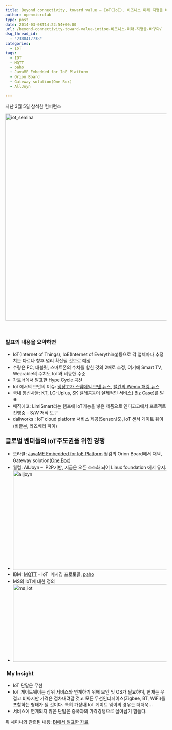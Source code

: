 ```yaml
---
title: Beyond connectivity, toward value – IoT(IoE), 비즈니스 미래 지형을 바꾸다
author: openmicrolab
type: post
date: 2014-03-08T14:22:54+00:00
url: /beyond-connectivity-toward-value-iotioe-비즈니스-미래-지형을-바꾸다/
dsq_thread_id:
  - "2388417738"
categories:
  - IoT
tags:
  - IOT
  - MQTT
  - paho
  - JavaME Embedded for IoE Platform
  - Orion Board
  - Gateway solution(One Box)
  - AllJoyn

---
```

지난 3월 5일 참석한 컨퍼런스

[<img loading="lazy" class="alignnone size-full wp-image-2912" alt="iot_semina" src="/images/2014/03/iot_semina.jpeg" width="677" height="645" srcset="/images/2014/03/iot_semina.jpeg 677w, /images/2014/03/iot_semina-300x285.jpeg 300w" sizes="(max-width: 677px) 100vw, 677px" />][1]

&nbsp;

### 발표의 내용을 요약하면

  * IoT(Internet of Things), IoE(Internet of Everything)등으로 각 업체마다 추정치는 다르나 향후 널리 확산될 것으로 예상
  * 수량은 PC, 태블릿, 스마트폰의 수치를 합한 것의 2배로 추정, 여기에 Smart TV, Wearable의 수치도 IoT와 비등한 수준
  * 가트너에서 발표한 <a href="http://www.gartner.com/newsroom/id/2575515" target="_blank">Hype Cycle 곡선</a>
  * IoT에서의 보안의 이슈: <a href="http://www.telegraph.co.uk/technology/internet-security/10579677/More-than-750000-spam-emails-sent-from-fridges-and-TVs.html" target="_blank">냉장고가 스팸메일 보낸 뉴스</a>, <a href="http://arstechnica.com/security/2014/02/password-leak-in-wemo-devices-makes-home-appliances-susceptible-to-hijacks/" target="_blank">밸킨의 Wemo 해킹 뉴스</a>
  * <span style="line-height: 1.5em;">국내 통신사들: KT, LG-Uplus, SK 텔레콤등이 실제적인 서비스( Biz Case)를 발표</span>
  * <span style="line-height: 1.5em;">매직에코: LimiSmart라는 램프에 IoT기능을 넣은 제품으로 인디고고에서 프로젝트 진행중 &#8211; S/W 저작 도구</span>
  * <span style="line-height: 1.5em;">daliworks : IoT cloud platform 서비스 제공(SensorJS), IoT 센서 게이트 웨이(비글본, 라즈베리 파이)</span>

### <span style="font-size: 1.17em;">글로벌 벤더들의 IoT주도권을 위한 경쟁</span>

  * <span style="line-height: 1.5em;">오라클: </span><a style="line-height: 1.5em;" href="http://www.oracle.com/technetwork/java/javame/index.html" target="_blank">JavaME Embedded for IoE Platform</a><span style="line-height: 1.5em;"> 퀄컴의 Orion Board에서 채택, Gateway solution(</span><a style="line-height: 1.5em;" href="https://community.freescale.com/community/the-embedded-beat/blog/2013/09/23/what-is-the-new-freescale-oracle-partnership-around-one-box-platform-all-about-part-1" target="_blank">One Box</a><span style="line-height: 1.5em;">)</span>
  * 퀄컴: AllJoyn &#8211;  P2P기반, 지금은 오픈 소스화 되어 Linux foundation 에서 유지.
  * <a style="line-height: 1.5em;" href="/images/2014/03/alljoyn.jpeg"><img loading="lazy" class="alignnone  wp-image-2913" alt="alljoyn" src="/images/2014/03/alljoyn.jpeg" width="578" height="311" srcset="/images/2014/03/alljoyn.jpeg 964w, /images/2014/03/alljoyn-300x161.jpeg 300w" sizes="(max-width: 578px) 100vw, 578px" /></a>
  * <span style="line-height: 1.5em;">IBM: </span><a style="line-height: 1.5em;" href="http://mqtt.org/" target="_blank">MQTT</a> <span style="line-height: 1.5em;">&#8211; IoT  메시징 프로토콜, </span><a style="line-height: 1.5em;" href="http://www.eclipse.org/paho/" target="_blank">paho</a>
  * MS의 IoT에 대한 정의
  * <a style="line-height: 1.5em;" href="/images/2014/03/ms_iot.jpeg"><img loading="lazy" class="alignnone size-full wp-image-2914" alt="ms_iot" src="/images/2014/03/ms_iot.jpeg" width="484" height="242" srcset="/images/2014/03/ms_iot.jpeg 484w, /images/2014/03/ms_iot-300x150.jpeg 300w" sizes="(max-width: 484px) 100vw, 484px" /></a>

###  My Insight

  * IoT 단말은 무선
  * IoT 게이트웨이는 상위 서비스와 연계하기 위해 보안 및 OS가 필요하며, 현재는 무겁고 비싸지만 가격은 점차내려갈 것고 모든 무선인터페이스(Zigbee, BT, WiFi)를 포함하는 형태가 될 것이다. 특히 가정내 IoT 게이트 웨이의 경우는 더더욱&#8230;
  * 서비스에 연계되지 않은 단말은 중국과의 가격경쟁으로 살아남기 힘들다.

위 세미나와 관련된 내용: <a href="http://www.businessinsider.com/the-internet-of-everything-2014-slide-deck-sai-2014-2#-1" target="_blank">BI에서 발표한 자료</a>

 [1]: /images/2014/03/iot_semina.jpeg